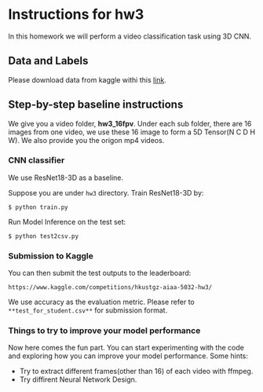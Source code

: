 # Instructions for hw3

In this homework we will perform a video classification task using 3D CNN.

## Data and Labels

Please download data from kaggle withi this [link](https://www.kaggle.com/competitions/hkustgz-aiaa-5032-hw3/data).

## Step-by-step baseline instructions

We give you a video folder, **hw3_16fpv**. Under each sub folder, there are 16 images from one video, we use these 16 image to form a 5D Tensor(N C D H W). We also provide you the origon mp4 videos.

### CNN classifier

We use ResNet18-3D as a baseline.

Suppose you are under `hw3` directory. Train ResNet18-3D by:

```
$ python train.py
```

Run Model Inference on the test set:

```
$ python test2csv.py
```


### Submission to Kaggle

You can then submit the test outputs to the leaderboard:

```
https://www.kaggle.com/competitions/hkustgz-aiaa-5032-hw3/
```

We use accuracy as the evaluation metric. Please refer to `**test_for_student.csv**` for submission format.

### Things to try to improve your model performance

Now here comes the fun part. You can start experimenting with the code and exploring how you can improve your model performance. Some hints:

+ Try to extract different frames(other than 16) of each video with ffmpeg.
+ Try diffirent Neural Network Design.



